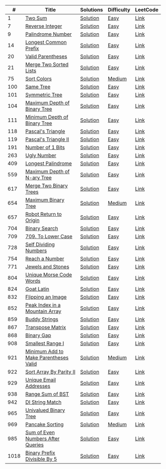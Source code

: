 |#|Title|Solutions|Difficulty|LeetCode|
|-|-|-|-|-|
|1|[Two Sum](./Easy/0001-Two%20Sum#1-two-sum)|[Solution](./Easy/0001-Two%20Sum#solutions)|[Easy](./Easy/)|[Link](https://leetcode.com/problems/two-sum/)|
|7|[Reverse Integer](./Easy/0007-Reverse%20Integer#7-reverse-integer)|[Solution](./Easy/0007-Reverse%20Integer#solutions)|[Easy](./Easy)|[Link](https://leetcode.com/problems/reverse-integer/)|
|9|[Palindrome Number](./Easy/0009-Palindrome%20Number#9-palindrome-number)|[Solution](./Easy/0009-Palindrome%20Number#solutions)|[Easy](./Easy)|[Link](https://leetcode.com/problems/palindrome-number/)|
|14|[Longest Common Prefix](./Easy/0014-Longest%20Common%20Prefix#14-longest-common-prefix)|[Solution](./Easy/0014-Longest%20Common%20Prefix#solutions)|[Easy](./Easy)|[Link](https://leetcode.com/problems/longest-common-prefix/)|
|20|[Valid Parentheses](./Easy/0020-Valid%20Parentheses#20-valid-parentheses)|[Solution](./Easy/0020-Valid%20Parentheses#solutions)|[Easy](./Easy)|[Link](https://leetcode.com/problems/valid-parentheses/)|
|21|[Merge Two Sorted Lists](./Easy/0021-Merge%20Two%20Sorted%20Lists#21-merge-two-sorted-lists)|[Solution](./Easy/0021-Merge%20Two%20Sorted%20Lists#solutions)|[Easy](./Easy)|[Link](https://leetcode.com/problems/merge-two-sorted-lists/)|
|75|[Sort Colors](./Medium/0075-Sort%20Colors#75-sort-colors)|[Solution](./Medium/0075-Sort%20Colors#solutions)|[Medium](./Medium)|[Link](https://leetcode.com/problems/sort-colors/)|
|100|[Same Tree](./Easy/0100-Same%20Tree#100-same-tree)|[Solution](./Easy/0100-Same%20Tree#solutions)|[Easy](./Easy)|[Link](https://leetcode.com/problems/same-tree/)|
|101|[Symmetric Tree](./Easy/0101-Symmetric%20Tree#101-symmetric-tree)|[Solution](./Easy/0101-Symmetric%20Tree#solutions)|[Easy](./Easy)|[Link](https://leetcode.com/problems/symmetric-tree/)|
|104|[Maximum Depth of Binary Tree](./Easy/0104-Maximum%20Depth%20of%20Binary%20Tree#104-maximum-depth-of-binary-tree)|[Solution](./Easy/0104-Maximum%20Depth%20of%20Binary%20Tree#solutions)|[Easy](./Easy)|[Link](https://leetcode.com/problems/maximum-depth-of-binary-tree/)|
|111|[Minimum Depth of Binary Tree](./Easy/0111-Minimum%20Depth%20of%20Binary%20Tree#111-minimum-depth-of-binary-tree)|[Solution](./Easy/0111-Minimum%20Depth%20of%20Binary%20Tree#solutions)|[Easy](./Easy)|[Link](https://leetcode.com/problems/minimum-depth-of-binary-tree/)|
|118|[Pascal's Triangle](./Easy/0118-Pascal's%20Triangle#118-pascal's-triangle)|[Solution](./Easy/0118-Pascal's%20Triangle#solutions)|[Easy](./Easy)|[Link](https://leetcode.com/problems/pascals-triangle/)|
|119|[Pascal's Triangle II](./Easy/0119-Pascal's%20Triangle%20II#119-pascal's-triangle-ii)|[Solution](./Easy/0119-Pascal's%20Triangle%20II#solutions)|[Easy](./Easy)|[Link](https://leetcode.com/problems/pascals-triangle-ii/)|
|191|[Number of 1 Bits](./Easy/0191-Number%20of%201%20Bits#191-number-of-1-bits)|[Solution](./Easy/0191-Number%20of%201%20Bits#solutions)|[Easy](./Easy)|[Link](https://leetcode.com/problems/number-of-1-bits/)|
|263|[Ugly Number](./Easy/0263-Ugly%20Number#263-ugly-number)|[Solution](./Easy/0263-Ugly%20Number#solutions)|[Easy](./Easy)|[Link](https://leetcode.com/problems/ugly-number/)|
|409|[Longest Palindrome](./Easy/0409-Longest%20Palindrome#409-longest-palindrome)|[Solution](./Easy/0409-Longest%20Palindrome#solutions)|[Easy](./Easy)|[Link](https://leetcode.com/problems/longest-palindrome/)|
|559|[Maximum Depth of N-ary Tree](./Easy/0559-Maximum%20Depth%20of%20N-ary%20Tree#559-maximum-depth-of-n-ary-tree)|[Solution](./Easy/0559-Maximum%20Depth%20of%20N-ary%20Tree#solutions)|[Easy](./Easy)|[Link](https://leetcode.com/problems/maximum-depth-of-n-ary-tree/)|
|617|[Merge Two Binary Trees](./Easy/0617-Merge%20Two%20Binary%20Trees#617-merge-two-binary-trees)|[Solution](./Easy/0617-Merge%20Two%20Binary%20Trees#solutions)|[Easy](./Easy)|[Link](https://leetcode.com/problems/merge-two-binary-trees/)|
|654|[Maximum Binary Tree](./Medium/0654-Maximum%20Binary%20Tree#654-maximum-binary-tree)|[Solution](./Medium/0654-Maximum%20Binary%20Tree#solutions)|[Medium](./Medium)|[Link](https://leetcode.com/problems/maximum-binary-tree/)|
|657|[Robot Return to Origin](./Easy/0657-Robot%20Return%20to%20Origin#657-robot-return-to-origin)|[Solution](./Easy/0657-Robot%20Return%20to%20Origin#solutions)|[Easy](./Easy)|[Link](https://leetcode.com/problems/robot-return-to-origin/)|
|704|[Binary Search](./Easy/0704-Binary%20Search#704-binary-search)|[Solution](./Easy/0704-Binary%20Search#solutions)|[Easy](./Easy)|[Link](https://leetcode.com/problems/binary-search/)|
|709|[709. To Lower Case](./Easy/0709-To%20Lower%20Case#709-to-lower-case)|[Solution](./Easy/0709-To%20Lower%20Case#solutions)|[Easy](./Easy)|[Link](https://leetcode.com/problems/to-lower-case/)|
|728|[Self Dividing Numbers](./Easy/0728-Self%20Dividing%20Numbers#728-self-dividing-numbers)|[Solution](./Easy/0728-Self%20Dividing%20Numbers#solutions)|[Easy](./Easy)|[Link](https://leetcode.com/problems/self-dividing-numbers/)|
|754|[Reach a Number](./Easy/0754-Reach%20a%20Number#754-reach-a-number)|[Solution](./Easy/0754-Reach%20a%20Number#solutions)|[Easy](./Easy)|[Link](https://leetcode.com/problems/reach-a-number/)|
|771|[Jewels and Stones](./Easy/0771-Jewels%20and%20Stones#771-jewels-and-stones)|[Solution](./Easy/0771-Jewels%20and%20Stones#solutions)|[Easy](./Easy)|[Link](https://leetcode.com/problems/jewels-and-stones/)|
|804|[Unique Morse Code Words](./Easy/0804-Unique%20Morse%20Code%20Words#804-unique-morse-code-words)|[Solution](./Easy/0804-Unique%20Morse%20Code%20Words#solutions)|[Easy](./Easy)|[Link](https://leetcode.com/problems/unique-morse-code-words/)|
|824|[Goat Latin](./Easy/0824-Goat%20Latin#824-goat-latin)|[Solution](./Easy/0824-Goat%20Latin#solutions)|[Easy](./Easy)|[Link](https://leetcode.com/problems/goat-latin/)|
|832|[Flipping an Image](./Easy/0832-Flipping%20an%20Image#832-flipping-an-image)|[Solution](./Easy/0832-Flipping%20an%20Image#solutions)|[Easy](./Easy)|[Link](https://leetcode.com/problems/flipping-an-image/)|
|852|[Peak Index in a Mountain Array](./Easy/0852-Peak%20Index%20in%20a%20Mountain%20Array#852-peak-index-in-a-mountain-array)|[Solution](./Easy/0852-Peak%20Index%20in%20a%20Mountain%20Array#solutions)|[Easy](./Easy)|[Link](https://leetcode.com/problems/peak-index-in-a-mountain-array/)|
|859|[Buddy Strings](./Easy/0859-Buddy%20Strings#859-buddy-strings)|[Solution](./Easy/0859-Buddy%20Strings#solutions)|[Easy](./Easy)|[Link](https://leetcode.com/problems/buddy-strings/)|
|867|[Transpose Matrix](./Easy/0867-Transpose%20Matrix#867-transpose-matrix)|[Solution](./Easy/0867-Transpose%20Matrix#solutions)|[Easy](./Easy)|[Link](https://leetcode.com/problems/transpose-matrix/)|
|868|[Binary Gap](./Easy/0868-Binary%20Gap#868-binary-gap)|[Solution](./Easy/0868-Binary%20Gap#solutions)|[Easy](./Easy)|[Link](https://leetcode.com/problems/binary-gap/)|
|908|[Smallest Range I](./Easy/0908-Smallest%20Range%20I#908-smallest-range-i)|[Solution](./Easy/0908-Smallest%20Range%20I#solutions)|[Easy](./Easy)|[Link](https://leetcode.com/problems/smallest-range-i/)|
|921|[Minimum Add to Make Parentheses Valid](./Medium/0921-Minimum%20Add%20to%20Make%20Parentheses%20Valid#921-minimum-add-to-make-parentheses-valid)|[Solution](./Medium/0921-Minimum%20Add%20to%20Make%20Parentheses%20Valid#solutions)|[Medium](./Medium)|[Link](https://leetcode.com/problems/minimum-add-to-make-parentheses-valid/)|
|922|[Sort Array By Parity II](./Easy/0922-Sort%20Array%20By%20Parity%20II#922-sort-array-by-parity-ii)|[Solution](./Easy/0922-Sort%20Array%20By%20Parity%20II#solutions)|[Easy](./Easy)|[Link](https://leetcode.com/problems/sort-array-by-parity-ii/)|
|929|[Unique Email Addresses](./Easy/0929-Unique%20Email%20Addresses#929-unique-email-addresses)|[Solution](./Easy/0929-Unique%20Email%20Addresses#solutions)|[Easy](./Easy)|[Link](https://leetcode.com/problems/unique-email-addresses/)|
|938|[Range Sum of BST](./Easy/0938-Range%20Sum%20of%20BST#938-range-sum-of-bst)|[Solution](./Easy/0938-Range%20Sum%20of%20BST#solutions)|[Easy](./Easy)|[Link](https://leetcode.com/problems/range-sum-of-bst/)|
|942|[DI String Match](./Easy/0942-DI%20String%20Match#942-di-string-match)|[Solution](./Easy/0942-DI%20String%20Match#solutions)|[Easy](./Easy)|[Link](https://leetcode.com/problems/di-string-match/)|
|965|[Univalued Binary Tree](./Easy/0965-Univalued%20Binary%20Tree#965-univalued-binary-tree)|[Solution](./Easy/0965-Univalued%20Binary%20Tree#solutions)|[Easy](./Easy)|[Link](https://leetcode.com/problems/univalued-binary-tree/)|
|969|[Pancake Sorting](./Medium/0969-Pancake%20Sorting#969-pancake-sorting)|[Solution](./Medium/0969-Pancake%20Sorting#solutions)|[Medium](./Medium)|[Link](https://leetcode.com/problems/pancake-sorting/)|
|985|[Sum of Even Numbers After Queries](./Easy/0985-Sum%20of%20Even%20Numbers%20After%20Queries#985-sum-of-even-numbers-after-queries)|[Solution](./Easy/0985-Sum%20of%20Even%20Numbers%20After%20Queries#solutions)|[Easy](./Easy)|[Link](https://leetcode.com/problems/sum-of-even-numbers-after-queries/)|
|1018|[Binary Prefix Divisible By 5](./Easy/1018-Binary%20Prefix%20Divisible%20By%205#1018-binary-prefix-divisible-by-5)|[Solution](./Easy/1018-Binary%20Prefix%20Divisible%20By%205#solutions)|[Easy](./Easy)|[Link](https://leetcode.com/problems/binary-prefix-divisible-by-5/)|
